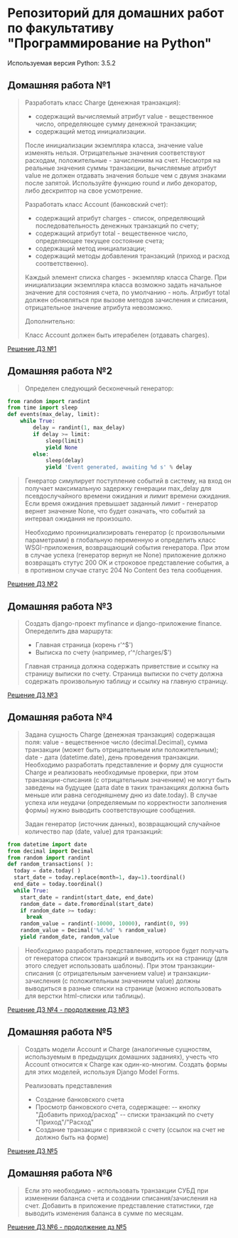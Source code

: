 Репозиторий для домашних работ по факультативу "Программирование на Python"
=========================
Используемая версия Python: 3.5.2

Домашняя работа №1
---------------------------------
> Разработать класс Charge (денежная транзакция):
>
> - содержащий вычисляемый атрибут value - вещественное число, определяющее сумму денежной транзакции;
> - содержащий метод инициализации.
>
> После инициализации экземпляра класса, значение value изменять нельзя. Отрицательные значения соответствуют расходам, положительные - зачислениям на счет. Несмотря на реальные значения суммы транзакции, вычисляемые атрибут value не должен отдавать значения больше чем с двумя знаками после запятой. Используйте функцию round и либо декоратор, либо дескриптор на свое усмотрение.
>
> Разработать класс Account (банковский счет):
> - содержащий атрибут charges - список, определяющий последовательность денежных транзакций по счету;
> - содержащий атрибут total - вещественное число, определяющее текущее состояние счета;
> - содержащий метод инициализации;
> - содержащий методы добавления транзакций (приход и расход соответственно).
>
> Каждый элемент списка charges - экземпляр класса Charge. При инициализации экземпляра класса возможно задать начальное значение для состояния счета, по умолчанию - ноль. Атрибут total должен обновляться при вызове методов зачисления и списания, отрицательное значение атрибута невозможно.
>
> Дополнительно:
>
> Класс Account должен быть итерабелен (отдавать charges).

[Решение ДЗ №1](./hw_1/)

Домашняя работа №2
---------------------------------
> Определен следующий бесконечный генератор:
```python
from random import randint
from time import sleep
def events(max_delay, limit):
    while True:
        delay = randint(1, max_delay)
        if delay >= limit:
            sleep(limit)
            yield None
        else:
            sleep(delay)
            yield 'Event generated, awaiting %d s' % delay
```

>
>Генератор симулирует поступление событий в систему, на вход он получает максимальную задержку генерации max_delay для псевдослучайного времени ожидания и лимит времени ожидания. Если время ожидания превышает заданный лимит - генератор вернет значение None, что будет означать, что событий за интервал ожидания не произошло.
>
>Необходимо проинициализировать генератор (с произвольными параметрами) в глобальную переменную и определить класс WSGI-приложения, возвращающий события генератора. При этом в случае успеха (генератор вернул не None) приложение должно возвращать стутус 200 OK и строковое представление события, а в противном случае статус 204 No Content без тела сообщения.

[Решение ДЗ №2](./hw_2/)

Домашняя работа №3
---------------------------------
> Создать django-проект myfinance и django-приложение finance.
> Опеределить два маршрута:
> * Главная страница (корень r'^$')
> * Выписка по счету (например, r'^/charges/$')
>
> Главная страница должна содержать приветствие и ссылку на страницу выписки по счету.
> Страница выписки по счету должна содержать произвольную таблицу и ссылку на главную страницу.

[Решение ДЗ №3](./hw_3/)

Домашняя работа №4
---------------------------------
> Задана сущность Charge (денежная транзакция) содержащая поля: value - вещественное число (decimal.Decimal), сумма транзакции (может быть отрицательным или положительным); date - дата (datetime.date), день проведения транзакции. Необходимо разработать представление и форму для сущности Charge и реализовать необходимые проверки, при этом транзакции-списания (с отрицательным значением) не могут быть заведены на будущее (дата date в таких транзакциях должна быть меньше или равна сегодняшнему дню из date.today). В случае успеха или неудачи (определяемым по корректности заполнения формы) нужно выводить соответствующие сообщения.
>
> Задан генератор (источник данных), возвращающий случайное количество пар (date, value) для транзакций:
```python
from datetime import date
from decimal import Decimal
from random import randint
def random_transactions( ):
  today = date.today( )
  start_date = today.replace(month=1, day=1).toordinal()
  end_date = today.toordinal()
  while True:
    start_date = randint(start_date, end_date)
    random_date = date.fromordinal(start_date)
    if random_date >= today:
      break
    random_value = randint(-10000, 10000), randint(0, 99)
    random_value = Decimal('%d.%d' % random_value)
    yield random_date, random_value
```

> Необходимо разработать представление, которое будет получать от генератора список транзакций и выводить их на страницу (для этого следует использовать шаблоны). При этом транзакции-списания (с отрицательным занчением value) и транзакции-зачисления (с положительным значением value) должны выводиться в разные списки на странице (можно использовать для верстки html-списки или таблицы).

[Решение ДЗ №4 - продолжение ДЗ №3](./hw_3/)

Домашняя работа №5
---------------------------------
> Создать модели Account и Charge (аналогичные сущностям, используемым в предыдущих домашних заданиях), учесть что Account относится к Charge как один-ко-многим. Создать формы для этих моделей, используя Django Model Forms.
>
> Реализовать представления
> - Создание банковского счета
> - Просмотр банковского счета, содержащее:
> -- кнопку "Добавить приход/расход"
> -- списки транзакций по счету "Приход"/"Расход"
> - Создание транзакции с привязкой с счету (ссылок на счет не должно быть на форме)

[Решение ДЗ №5](./hw_5/)

Домашняя работа №6
---------------------------------
> Если это необходимо - использовать транзакции СУБД при изменении баланса счета и создании списания/зачисления на счет. Добавить в приложение представление статистики, где выводить изменения баланса в сумме по месяцам.

[Решение ДЗ №6 - продолжение дз №5](./hw_5/)